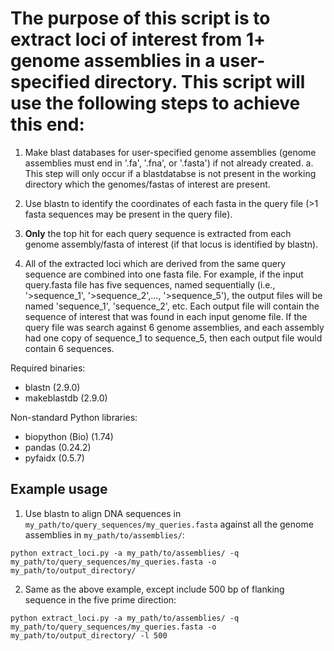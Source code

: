 # The purpose of this script is to extract loci of interest from 1+ genome assemblies in a user-specified directory. This script will use the following steps to achieve this end:

1. Make blast databases for user-specified genome assemblies (genome assemblies must end in '.fa', '.fna', or '.fasta') if not already created.
   a. This step will only occur if a blastdatabse is not present in the working directory which the genomes/fastas of interest are present.

2. Use blastn to identify the coordinates of each fasta in the query file (>1 fasta sequences may be present in the query file).

3. **Only** the top hit for each query sequence is extracted from each genome assembly/fasta of interest (if that locus is identified by blastn).

4. All of the extracted loci which are derived from the same query sequence are combined into one fasta file. For example, if the input query.fasta file has five sequences, named sequentially (i.e., '>sequence_1', '>sequence_2',..., '>sequence_5'), the output files will be named 'sequence_1', 'sequence_2', etc. Each output file will contain the sequence of interest that was found in each input genome file. If the query file was search against 6 genome assemblies, and each assembly had one copy of sequence_1 to sequence_5, then each output file would contain 6 sequences. 

Required binaries:
* blastn (2.9.0)
* makeblastdb (2.9.0)

Non-standard Python libraries:
* biopython (Bio) (1.74)
* pandas (0.24.2)
* pyfaidx (0.5.7)

## Example usage
1. Use blastn to align DNA sequences in `my_path/to/query_sequences/my_queries.fasta` against all the genome assemblies in `my_path/to/assemblies/`:

`python extract_loci.py -a my_path/to/assemblies/ -q my_path/to/query_sequences/my_queries.fasta -o my_path/to/output_directory/`

2. Same as the above example, except include 500 bp of flanking sequence in the five prime direction:

`python extract_loci.py -a my_path/to/assemblies/ -q my_path/to/query_sequences/my_queries.fasta -o my_path/to/output_directory/ -l 500`
